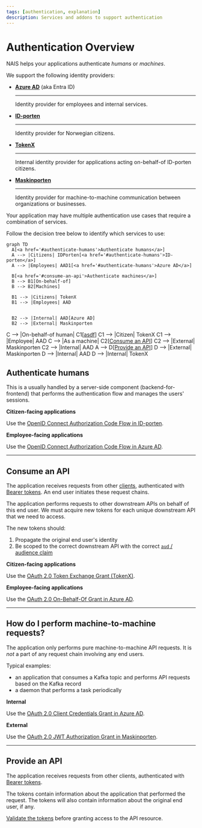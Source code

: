 ```yaml
---
tags: [authentication, explanation]
description: Services and addons to support authentication
---
```


# Authentication Overview

NAIS helps your applications authenticate _humans_ or _machines_.

We support the following identity providers:

<div class="grid cards" markdown>

- [**Azure AD**](../security/auth/azure-ad/README.md) (aka Entra ID)

    ---
    Identity provider for employees and internal services.

- [**ID-porten**](../security/auth/idporten.md)

    ---
    Identity provider for Norwegian citizens.

- [**TokenX**](../security/auth/tokenx.md)

    ---
    Internal identity provider for applications acting on-behalf-of ID-porten citizens.

- [**Maskinporten**](../security/auth/maskinporten/README.md)

    ---
    Identity provider for machine-to-machine communication between organizations or businesses.

</div>

Your application may have multiple authentication use cases that require a combination of services.

Follow the decision tree below to identify which services to use:

```mermaid
graph TD
  A[<a href='#authenticate-humans'>Authenticate humans</a>]
  A --> |Citizens| IDPorten[<a href='#authenticate-humans'>ID-porten</a>]
  A --> |Employees| AAD1[<a href='#authenticate-humans'>Azure AD</a>]

  B[<a href='#consume-an-api'>Authenticate machines</a>]
  B --> B1[On-behalf-of]
  B --> B2[Machines]

  B1 --> |Citizens| TokenX
  B1 --> |Employees| AAD
    
  
  B2 --> |Internal| AAD[Azure AD]
  B2 --> |External| Maskinporten
```


C --> |On-behalf-of human| C1[<a href='#consume-an-api'>asdf</a>]
C1 --> |Citizen| TokenX
C1 --> |Employee| AAD
C --> |As a machine| C2[<a href='#consume-an-api'>Consume an API</a>]
C2 --> |External| Maskinporten
C2 --> |Internal| AAD
A --> D[<a href='#provide-an-api'>Provide an API</a>]
D --> |External| Maskinporten
D --> |Internal| AAD
D --> |Internal| TokenX

## Authenticate humans

This is a usually handled by a server-side component (backend-for-frontend) that performs the authentication flow and manages the users' sessions.

**Citizen-facing applications**

Use the [OpenID Connect Authorization Code Flow in ID-porten](idporten.md).

**Employee-facing applications**

Use the [OpenID Connect Authorization Code Flow in Azure AD](azure-ad/usage.md#openid-connect-authorization-code-flow).

---

## Consume an API

The application receives requests from other [clients](concepts.md#client), authenticated with [Bearer tokens](concepts.md#bearer-token).
An end user initiates these request chains.

The application performs requests to other downstream APIs on behalf of this end user.
We must acquire new tokens for each unique downstream API that we need to access.

The new tokens should:

1. Propagate the original end user's identity
2. Be scoped to the correct downstream API with the correct [`aud` / audience claim](concepts.md#claims-validation)

**Citizen-facing applications**

Use the [OAuth 2.0 Token Exchange Grant (TokenX)](tokenx.md).

**Employee-facing applications**

Use the [OAuth 2.0 On-Behalf-Of Grant in Azure AD](azure-ad/usage.md#oauth-20-on-behalf-of-grant).

---

## How do I perform machine-to-machine requests?

The application only performs pure machine-to-machine API requests.
It is _not_ a part of any request chain involving any end users.

Typical examples:

- an application that consumes a Kafka topic and performs API requests based on the Kafka record
- a daemon that performs a task periodically

**Internal**

Use the [OAuth 2.0 Client Credentials Grant in Azure AD](azure-ad/usage.md#oauth-20-client-credentials-grant).

**External**

Use the [OAuth 2.0 JWT Authorization Grant in Maskinporten](maskinporten/client.md).

---

## Provide an API

The application receives requests from other clients, authenticated with [Bearer tokens](concepts.md#bearer-token).

The tokens contain information about the application that performed the request. The tokens will also contain
information about the original end user, if any.

[Validate the tokens](concepts.md#token-validation) before granting access to the API resource.
